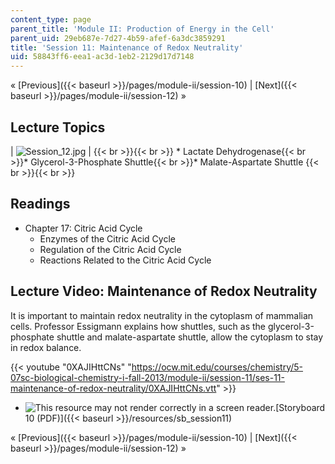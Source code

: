 ```yaml
---
content_type: page
parent_title: 'Module II: Production of Energy in the Cell'
parent_uid: 29eb687e-7d27-4b59-afef-6a3dc3859291
title: 'Session 11: Maintenance of Redox Neutrality'
uid: 58843ff6-eea1-ac3d-1eb2-2129d17d7148
---
```


« [Previous]({{< baseurl >}}/pages/module-ii/session-10) | [Next]({{< baseurl >}}/pages/module-ii/session-12) »

Lecture Topics
--------------

| ![Session_12.jpg](BASEURL_PLACEHOLDER/resources/session_12) |  {{< br >}}{{< br >}} *   Lactate Dehydrogenase{{< br >}}*   Glycerol-3-Phosphate Shuttle{{< br >}}*   Malate-Aspartate Shuttle {{< br >}}{{< br >}}  

Readings
--------

*   Chapter 17: Citric Acid Cycle
    *   Enzymes of the Citric Acid Cycle
    *   Regulation of the Citric Acid Cycle
    *   Reactions Related to the Citric Acid Cycle

Lecture Video: Maintenance of Redox Neutrality
----------------------------------------------

It is important to maintain redox neutrality in the cytoplasm of mammalian cells. Professor Essigmann explains how shuttles, such as the glycerol-3-phosphate shuttle and malate-aspartate shuttle, allow the cytoplasm to stay in redox balance.

{{< youtube "0XAJIHttCNs" "https://ocw.mit.edu/courses/chemistry/5-07sc-biological-chemistry-i-fall-2013/module-ii/session-11/ses-11-maintenance-of-redox-neutrality/0XAJIHttCNs.vtt" >}}

*   ![This resource may not render correctly in a screen reader.](/images/inacessible.gif)[Storyboard 10 (PDF)]({{< baseurl >}}/resources/sb_session11)

« [Previous]({{< baseurl >}}/pages/module-ii/session-10) | [Next]({{< baseurl >}}/pages/module-ii/session-12) »